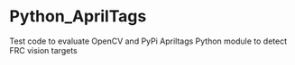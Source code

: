 # Python_AprilTags
Test code to evaluate OpenCV and PyPi Apriltags Python module to detect FRC vision targets
